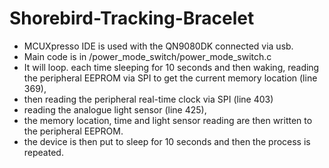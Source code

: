 # Shorebird-Tracking-Bracelet
* MCUXpresso IDE is used with the QN9080DK connected via usb.
* Main code is in /power_mode_switch/power_mode_switch.c
* It will loop. each time sleeping for 10 seconds and then waking, reading the peripheral EEPROM via SPI to get the current memory location (line 369),
* then reading the peripheral real-time clock via SPI (line 403)
* reading the analogue light sensor (line 425),
* the memory location, time and light sensor reading are then written to the peripheral EEPROM.
* the device is then put to sleep for 10 seconds and then the process is repeated.
